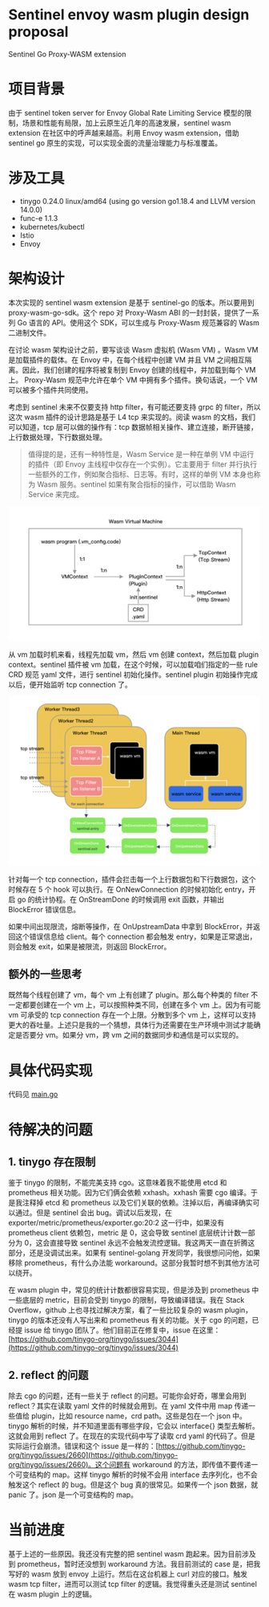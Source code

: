 # Sentinel envoy wasm plugin design proposal
Sentinel Go Proxy-WASM extension

# 项目背景

由于 sentinel token server for Envoy Global Rate Limiting Service 模型的限制，场景和性能有局限，加上云原生近几年的高速发展，sentinel wasm extension 在社区中的呼声越来越高。利用 Envoy wasm extension，借助 sentinel go 原生的实现，可以实现全面的流量治理能力与标准覆盖。

# 涉及工具

- tinygo 0.24.0 linux/amd64 (using go version go1.18.4 and LLVM version 14.0.0)
- func-e 1.1.3
- kubernetes/kubectl
- Istio
- Envoy

# 架构设计

本次实现的 sentinel wasm extension 是基于 sentinel-go 的版本。所以要用到 proxy-wasm-go-sdk。这个 repo 对 Proxy-Wasm ABI 的一封封装，提供了一系列 Go 语言的 API。使用这个 SDK，可以生成与 Proxy-Wasm 规范兼容的 Wasm 二进制文件。

在讨论 wasm 架构设计之前，要写谈谈 Wasm 虚拟机 (Wasm VM) 。Wasm VM 是加载插件的载体。在 Envoy 中，在每个线程中创建 VM 并且 VM 之间相互隔离。因此，我们创建的程序将被复制到 Envoy 创建的线程中，并加载到每个 VM 上。 Proxy-Wasm 规范中允许在单个 VM 中拥有多个插件。换句话说，一个 VM 可以被多个插件共同使用。

考虑到 sentinel 未来不仅要支持 http filter，有可能还要支持 grpc 的 filter，所以这次 wasm 插件的设计思路是基于 L4 tcp 来实现的。阅读 wasm 的文档，我们可以知道，tcp 层可以做的操作有：tcp 数据帧相关操作、建立连接，断开链接，上行数据处理，下行数据处理。

> 值得提的是，还有一种特性是，Wasm Service 是一种在单例 VM 中运行的插件（即 Envoy 主线程中仅存在一个实例）。它主要用于 filter 并行执行一些额外的工作，例如聚合指标、日志等。有时，这样的单例 VM 本身也称为 Wasm 服务。sentinel 如果有聚合指标的操作，可以借助 Wasm Service 来完成。
> 

![](./pic/wasm_vm.png)

从 vm 加载时机来看，线程先加载 vm，然后 vm 创建 context，然后加载 plugin context。sentinel 插件被 vm 加载，在这个时候，可以加载咱们指定的一些 rule CRD 规范 yaml 文件，进行 sentinel 初始化操作。sentinel plugin 初始操作完成以后，便开始监听 tcp connection 了。

![](./pic/plugin.png)

针对每一个 tcp connection，插件会拦击每一个上行数据包和下行数据包，这个时候存在 5 个 hook 可以执行。在 OnNewConnection 的时候初始化 entry，开启 go 的统计协程。在 OnStreamDone 的时候调用 exit 函数，并输出 BlockError 错误信息。

如果中间出现限流，熔断等操作，在 OnUpstreamData 中拿到 BlockError，并返回这个错误信息给 client。每个 connection 都会触发 entry，如果是正常退出，则会触发 exit，如果是被限流，则返回 BlockError。

## 额外的一些思考

既然每个线程创建了 vm，每个 vm 上有创建了 plugin。那么每个种类的 filter 不一定都要创建在一个 vm 上，可以按照种类不同，创建在多个 vm 上。因为有可能 vm 可承受的 tcp connection 存在一个上限。分散到多个 vm 上，这样可以支持更大的吞吐量。上述只是我的一个猜想，具体行为还需要在生产环境中测试才能确定是否要分 vm。如果分 vm，跨 vm 之间的数据同步和通信是可以实现的。


# 具体代码实现

代码见 [main.go](https://github.com/halfrost/sentinel-go-envoy-proxy-wasm/blob/sentinel-go/main.go)

# 待解决的问题

## 1. tinygo 存在限制

鉴于 tinygo 的限制，不能完美支持 cgo。这意味着我不能使用 etcd 和 prometheus 相关功能。因为它们俩会依赖 xxhash。xxhash 需要 cgo 编译。于是我注释掉 etcd 和 prometheus 以及它们关联的依赖。注掉以后，再编译确实可以通过。但是 sentinel 会出 bug。调试以后发现，在 exporter/metric/prometheus/exporter.go:20:2 这一行中，如果没有 prometheus client 依赖包，metric 是 0，这会导致 sentinel 底层统计计数一部分为 0，这会直接导致 sentinel 永远不会触发流控逻辑。我这两天一直在折腾这部分，还是没调试出来。如果有 sentinel-golang 开发同学，我很想问问他，如果移除 prometheus，有什么办法能 workaround。这部分我暂时想不到其他方法可以绕开。

在 wasm plugin 中，常见的统计计数都很容易实现，但是涉及到 prometheus 中一些底层的 metric，目前会受到 tinygo 的限制，导致编译错误。我在 Stack Overflow，github 上也寻找过解决方案，看了一些比较复杂的 wasm plugin，tinygo 的版本还没有人写出来和 prometheus 有关的功能。关于 cgo 的问题，已经提 issue 给 tinygo 团队了。他们目前正在修复中，issue 在这里：[https://github.com/tinygo-org/tinygo/issues/3044](https://github.com/tinygo-org/tinygo/issues/3044)

## 2. reflect 的问题

除去 cgo 的问题，还有一些关于 reflect 的问题。可能你会好奇，哪里会用到 reflect？其实在读取 yaml 文件的时候就会用到。在 yaml 文件中用 map 传递一些值给 plugin，比如 resource name，crd path。这些是包在一个 json 中。tinygo 解析的时候，并不知道里面有哪些字段，它会以 interface{} 类型去解析。这就会用到 reflect 了。在现在的实现代码中写了读取 crd yaml 的代码了。但是实际运行会崩溃。错误和这个 issue 是一样的：[https://github.com/tinygo-org/tinygo/issues/2660](https://github.com/tinygo-org/tinygo/issues/2660)。这个问题有 workaround 的方法，即传值不要传递一个可变结构的 map。这样 tinygo 解析的时候不会用 interface 去序列化，也不会触发这个 reflect 的 bug。但是这个 bug 真的很常见。如果传一个 json 数据，就 panic 了。json 是一个可变结构的 map。

# 当前进度

基于上述的一些原因。我还没有完整的把 sentinel wasm 跑起来。因为目前涉及到 prometheus，暂时还没想到 workaround 方法。我目前测试的 case 是，把我写好的 wasm 放到 envoy 上运行。然后在这台机器上 curl 对应的接口。触发 wasm tcp filter，进而可以测试 tcp filter 的逻辑。我觉得重头还是测试 sentinel 在 wasm plugin 上的逻辑。

